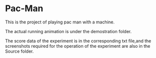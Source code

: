 # Pac-Man
This is the project of playing pac man with a machine.

The actual running animation is under the demostration folder.

The score data of the experiment is in the corresponding txt file,and the screenshots required for the operation of the experiment are also in the Source folder.
